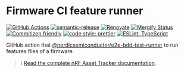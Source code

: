# Firmware CI feature runner

[![GitHub Actions](https://github.com/NordicSemiconductor/cloud-aws-firmware-ci-feature-runner-action/workflows/Test%20and%20Release/badge.svg)](https://github.com/NordicSemiconductor/cloud-aws-firmware-ci-feature-runner-action/actions)
[![semantic-release](https://img.shields.io/badge/%20%20%F0%9F%93%A6%F0%9F%9A%80-semantic--release-e10079.svg)](https://github.com/semantic-release/semantic-release)
[![Renovate](https://img.shields.io/badge/renovate-enabled-brightgreen.svg)](https://renovatebot.com)
[![Mergify Status](https://img.shields.io/endpoint.svg?url=https://api.mergify.com/v1/badges/NordicSemiconductor/cloud-aws-firmware-ci-feature-runner-action)](https://mergify.io)
[![Commitizen friendly](https://img.shields.io/badge/commitizen-friendly-brightgreen.svg)](http://commitizen.github.io/cz-cli/)
[![code style: prettier](https://img.shields.io/badge/code_style-prettier-ff69b4.svg)](https://github.com/prettier/prettier/)
[![ESLint: TypeScript](https://img.shields.io/badge/ESLint-TypeScript-blue.svg)](https://github.com/typescript-eslint/typescript-eslint)

GitHub action that
[@nordicsemiconductor/e2e-bdd-test-runner](https://github.com/NordicSemiconductor/cloud-e2e-bdd-test-runner-js)
to run features files of a firmware.

> :information_source:
> [Read the complete nRF Asset Tracker documentation](https://nordicsemiconductor.github.io/asset-tracker-cloud-docs/).
